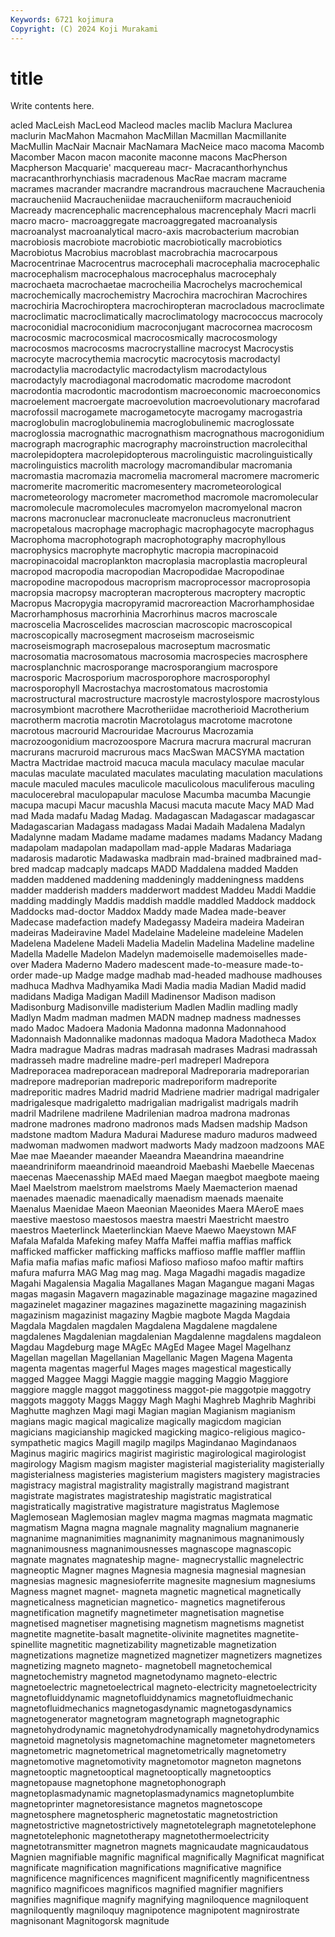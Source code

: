 ```yaml
---
Keywords: 6721 kojimura
Copyright: (C) 2024 Koji Murakami
---
```


# title

Write contents here.



acled MacLeish MacLeod Macleod macles maclib Maclura Maclurea maclurin
MacMahon Macmahon MacMillan Macmillan Macmillanite MacMullin MacNair Macnair MacNamara MacNeice
maco macoma Macomb Macomber Macon macon maconite maconne macons MacPherson
Macpherson Macquarie' macquereau macr- Macracanthorhynchus macracanthrorhynchiasis macradenous MacRae macram macrame
macrames macrander macrandre macrandrous macrauchene Macrauchenia macraucheniid Macraucheniidae macraucheniiform macrauchenioid
Macready macrencephalic macrencephalous macrencephaly Macri macrli macro macro- macroaggregate macroaggregated
macroanalysis macroanalyst macroanalytical macro-axis macrobacterium macrobian macrobiosis macrobiote macrobiotic macrobiotically
macrobiotics Macrobiotus Macrobius macroblast macrobrachia macrocarpous Macrocentrinae Macrocentrus macrocephali macrocephalia
macrocephalic macrocephalism macrocephalous macrocephalus macrocephaly macrochaeta macrochaetae macrocheilia Macrochelys macrochemical
macrochemically macrochemistry Macrochira macrochiran Macrochires macrochiria Macrochiroptera macrochiropteran macrocladous macroclimate
macroclimatic macroclimatically macroclimatology macrococcus macrocoly macroconidial macroconidium macroconjugant macrocornea macrocosm
macrocosmic macrocosmical macrocosmically macrocosmology macrocosmos macrocosms macrocrystalline macrocyst Macrocystis macrocyte
macrocythemia macrocytic macrocytosis macrodactyl macrodactylia macrodactylic macrodactylism macrodactylous macrodactyly macrodiagonal
macrodomatic macrodome macrodont macrodontia macrodontic macrodontism macroeconomic macroeconomics macroelement macroergate
macroevolution macroevolutionary macrofarad macrofossil macrogamete macrogametocyte macrogamy macrogastria macroglobulin macroglobulinemia
macroglobulinemic macroglossate macroglossia macrognathic macrognathism macrognathous macrogonidium macrograph macrographic macrography
macroinstruction macrolecithal macrolepidoptera macrolepidopterous macrolinguistic macrolinguistically macrolinguistics macrolith macrology macromandibular
macromania macromastia macromazia macromelia macromeral macromere macromeric macromerite macromeritic macromesentery
macrometeorological macrometeorology macrometer macromethod macromole macromolecular macromolecule macromolecules macromyelon macromyelonal
macron macrons macronuclear macronucleate macronucleus macronutrient macropetalous macrophage macrophagic macrophagocyte
macrophagus Macrophoma macrophotograph macrophotography macrophyllous macrophysics macrophyte macrophytic macropia macropinacoid
macropinacoidal macroplankton macroplasia macroplastia macropleural macropod macropodia macropodian Macropodidae Macropodinae
macropodine macropodous macroprism macroprocessor macroprosopia macropsia macropsy macropteran macropterous macroptery
macroptic Macropus Macropygia macropyramid macroreaction Macrorhamphosidae Macrorhamphosus macrorhinia Macrorhinus macros
macroscale macroscelia Macroscelides macroscian macroscopic macroscopical macroscopically macrosegment macroseism macroseismic
macroseismograph macrosepalous macroseptum macrosmatic macrosomatia macrosomatous macrosomia macrospecies macrosphere macrosplanchnic
macrosporange macrosporangium macrospore macrosporic Macrosporium macrosporophore macrosporophyl macrosporophyll Macrostachya macrostomatous
macrostomia macrostructural macrostructure macrostyle macrostylospore macrostylous macrosymbiont macrothere Macrotheriidae macrotherioid
Macrotherium macrotherm macrotia macrotin Macrotolagus macrotome macrotone macrotous macrourid Macrouridae
Macrourus Macrozamia macrozoogonidium macrozoospore Macrura macrura macrural macruran macrurans macruroid
macrurous macs MacSwan MACSYMA mactation Mactra Mactridae mactroid macuca macula
maculacy maculae macular maculas maculate maculated maculates maculating maculation maculations
macule maculed macules maculicole maculicolous maculiferous maculing maculocerebral maculopapular maculose
Macumba macumba Macungie macupa macupi Macur macushla Macusi macuta macute
Macy MAD Mad mad Mada madafu Madag Madag. Madagascan Madagascar
madagascar Madagascarian Madagass madagass Madai Madaih Madalena Madalyn Madalynne madam
Madame madame madames madams Madancy Madang madapolam madapolan madapollam mad-apple
Madaras Madariaga madarosis madarotic Madawaska madbrain mad-brained madbrained mad-bred madcap
madcaply madcaps MADD Maddalena madded Madden madden maddened maddening maddeningly
maddeningness maddens madder madderish madders madderwort maddest Maddeu Maddi Maddie
madding maddingly Maddis maddish maddle maddled Maddock maddock Maddocks mad-doctor
Maddox Maddy made Madea made-beaver Madecase madefaction madefy Madegassy Madeira
madeira Madeiran madeiras Madeiravine Madel Madelaine Madeleine madeleine Madelen Madelena
Madelene Madeli Madelia Madelin Madelina Madeline madeline Madella Madelle Madelon
Madelyn mademoiselle mademoiselles made-over Madera Maderno Madero madescent made-to-measure made-to-order
made-up Madge madge madhab mad-headed madhouse madhouses madhuca Madhva Madhyamika
Madi Madia madia Madian Madid madid madidans Madiga Madigan Madill
Madinensor Madison madison Madisonburg Madisonville madisterium Madlen Madlin madling madly
Madlyn Madm madman madmen MADN madnep madness madnesses mado Madoc
Madoera Madonia Madonna madonna Madonnahood Madonnaish Madonnalike madonnas madoqua Madora
Madotheca Madox Madra madrague Madras madras madrasah madrases Madrasi madrassah
madrasseh madre madreline madre-perl madreperl Madrepora Madreporacea madreporacean madreporal Madreporaria
madreporarian madrepore madreporian madreporic madreporiform madreporite madreporitic madres Madrid madrid
Madriene madrier madrigal madrigaler madrigalesque madrigaletto madrigalian madrigalist madrigals madrih
madril Madrilene madrilene Madrilenian madroa madrona madronas madrone madrones madrono
madronos mads Madsen madship Madson madstone madtom Madura Madurai Madurese
maduro maduros madweed madwoman madwomen madwort madworts Mady madzoon madzoons
MAE Mae mae Maeander maeander Maeandra Maeandrina maeandrine maeandriniform maeandrinoid
maeandroid Maebashi Maebelle Maecenas maecenas Maecenasship MAEd maed Maegan maegbot
maegbote maeing Mael Maelstrom maelstrom maelstroms Maely Maemacterion maenad maenades
maenadic maenadically maenadism maenads maenaite Maenalus Maenidae Maeon Maeonian Maeonides
Maera MAeroE maes maestive maestoso maestosos maestra maestri Maestricht maestro
maestros Maeterlinck Maeterlinckian Maeve Maewo Maeystown MAF Mafala Mafalda Mafeking
mafey Maffa Maffei maffia maffias maffick mafficked mafficker mafficking mafficks
maffioso maffle maffler mafflin Mafia mafia mafias mafic mafiosi Mafioso
mafioso mafoo maftir maftirs mafura mafurra MAG Mag mag mag.
Maga Magadhi magadis magadize Magahi Magalensia Magalia Magallanes Magan Magangue
magani Magas magas magasin Magavern magazinable magazinage magazine magazined magazinelet
magaziner magazines magazinette magazining magazinish magazinism magazinist magaziny Magbie magbote
Magda Magdaia Magdala Magdalen magdalen Magdalena Magdalene magdalene magdalenes Magdalenian
magdalenian Magdalenne magdalens magdaleon Magdau Magdeburg mage MAgEc MAgEd Magee
Magel Magelhanz Magellan magellan Magellanian Magellanic Magen Magena Magenta magenta
magentas magerful Mages mages magestical magestically magged Maggee Maggi Maggie
maggie magging Maggio Maggiore maggiore maggle maggot maggotiness maggot-pie maggotpie
maggotry maggots maggoty Maggs Maggy Magh Maghi Maghreb Maghrib Maghribi
Maghutte maghzen Magi magi Magian magian Magianism magianism magians magic
magical magicalize magically magicdom magician magicians magicianship magicked magicking magico-religious
magico-sympathetic magics Magill magilp magilps Magindanao Magindanaos Maginus magiric magirics
magirist magiristic magirological magirologist magirology Magism magism magister magisterial magisteriality
magisterially magisterialness magisteries magisterium magisters magistery magistracies magistracy magistral magistrality
magistrally magistrand magistrant magistrate magistrates magistrateship magistratic magistratical magistratically magistrative
magistrature magistratus Maglemose Maglemosean Maglemosian maglev magma magmas magmata magmatic
magmatism Magna magna magnale magnality magnalium magnanerie magnanime magnanimities magnanimity
magnanimous magnanimously magnanimousness magnanimousnesses magnascope magnascopic magnate magnates magnateship magne-
magnecrystallic magnelectric magneoptic Magner magnes Magnesia magnesia magnesial magnesian magnesias
magnesic magnesioferrite magnesite magnesium magnesiums Magness magnet magnet- magneta magnetic
magnetical magnetically magneticalness magnetician magnetico- magnetics magnetiferous magnetification magnetify magnetimeter
magnetisation magnetise magnetised magnetiser magnetising magnetism magnetisms magnetist magnetite magnetite-basalt
magnetite-olivinite magnetites magnetite-spinellite magnetitic magnetizability magnetizable magnetization magnetizations magnetize magnetized
magnetizer magnetizers magnetizes magnetizing magneto magneto- magnetobell magnetochemical magnetochemistry magnetod
magnetodynamo magneto-electric magnetoelectric magnetoelectrical magneto-electricity magnetoelectricity magnetofluiddynamic magnetofluiddynamics magnetofluidmechanic magnetofluidmechanics
magnetogasdynamic magnetogasdynamics magnetogenerator magnetogram magnetograph magnetographic magnetohydrodynamic magnetohydrodynamically magnetohydrodynamics magnetoid
magnetolysis magnetomachine magnetometer magnetometers magnetometric magnetometrical magnetometrically magnetometry magnetomotive magnetomotivity
magnetomotor magneton magnetons magnetooptic magnetooptical magnetooptically magnetooptics magnetopause magnetophone magnetophonograph
magnetoplasmadynamic magnetoplasmadynamics magnetoplumbite magnetoprinter magnetoresistance magnetos magnetoscope magnetosphere magnetospheric magnetostatic
magnetostriction magnetostrictive magnetostrictively magnetotelegraph magnetotelephone magnetotelephonic magnetotherapy magnetothermoelectricity magnetotransmitter magnetron
magnets magnicaudate magnicaudatous Magnien magnifiable magnific magnifical magnifically Magnificat magnificat
magnificate magnification magnifications magnificative magnifice magnificence magnificences magnificent magnificently magnificentness
magnifico magnificoes magnificos magnified magnifier magnifiers magnifies magnifique magnify magnifying
magniloquence magniloquent magniloquently magniloquy magnipotence magnipotent magnirostrate magnisonant Magnitogorsk magnitude
